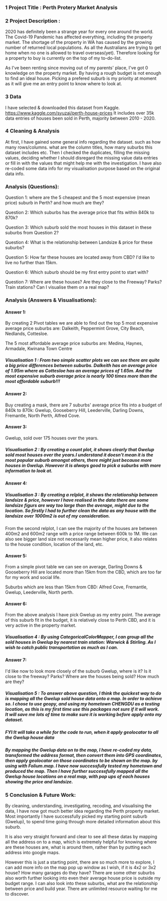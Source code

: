 ### 1 Project Title : Perth Protery Market Analysis

### 2 Project Description : 

2020 has definitely been a strange year for every one around the world. The Covid-19 Pandemic has affected everything, including the property market. The shortage of the property in WA has caused by the growing number of returned local populations. As all the Australians are trying to get home when no one is allowed to travel overseas(yet). Therefore looking for a property to buy is currently on the top of my to-do-list.

As I've been renting since moving out of my parents' place, I've got 0 knowledge on the property market. By having a rough budget is not enough to find an ideal house. Picking a prefered suburb is my priority at moment as it will give me an entry point to know where to look at.


### 3 Data

I have selected & downloaded this dataset from Kaggle. https://www.kaggle.com/syuzai/perth-house-prices
It includes over 35k data entries of houses been sold in Perth, majority between 2010 - 2020. 


### 4 Cleaning & Analysis

At first, I have gained some general info regarding the dataset. such as how many rows/columns. what are the column titles, how many suburbs this dataset includes etc. Then I checked the duplicates, filling the missing values, deciding whether I should disregard the missing value data entries or fill in with the values that might help me with the investigation. I have also re-coded some data info for my visualisation purpose based on the original data info.

### Analysis (Questions):

Question 1: where are the 5 cheapest and the 5 most expensive (mean price) suburb in Perth? and how much are they?

Question 2: Which suburbs has the average price that fits within 840k to 870k?

Question 3: Which suburb sold the most houses in this dataset in these suburbs from Question 2?

Question 4: What is the relationship between Landsize & price for these suburbs?

Question 5: How far these houses are located away from CBD? I'd like to live no further than 15km.

Question 6: Which suburb should be my first entry point to start with? 

Question 7: Where are these houses? Are they close to the Freeway? Parks? Train stations? Can I visualise them on a real map?

### Analysis (Answers & Visualisations):

#### Answer 1: 

By creating 2 Pivot tables we are able to find out the top 5 most expensive average price suburbs are: Dalkeith, Peppermint Grove, City Beach, Nedlands, Cottesloe.

The 5 most affordable average price suburbs are: Medina, Haynes, Armadale, Kwinana Town Centre

##### Visualisation 1 : From two simple scatter plots we can see there are quite a big price differences between suburbs. Dalkeith has an average price of 1.95m where as Cottesloe has an average prices of 1.65m. And the most expensive suburb average price is nearly 100 times more than the most affordable suburb!!!



#### Answer 2: 

Buy creating a mask, there are 7 suburbs' average price fits into a budget of 840k to 870k:
Gwelup, Gooseberry Hill, Leederville, Darling Downs, Fremantle, North Perth, Alfred Cove.



#### Answer 3: 

Gwelup, sold over 175 houses over the years.

##### Visualisation 2 : By creating a count plot, it shows clearly that Gwelup sold most houses over the years.I understand it doesn't mean it is the most popular suburb amongst others, there might just because more houses in Gwelup. However it is always good to pick a suburbs with more information to look at.


#### Answer 4:

##### Visualisation 3 : By creating a relplot, it shows the relationship between landsize & price, however I have realised in the data there are some landsize figurs are way too large than the average, might due to the location. So firstly I had to further clean the data as any house with the landsize over 1000m2 is out of my consideration. 

From the second relplot, I can see the majority of the houses are between 400m2 and 600m2 range with a price range between 600k to 1M. We can also see bigger land size not necessarily mean higher price, it also relates to the house condition, location of the land, etc.


#### Answer 5:

From a simple pivot table we can see on average, Darling Downs & Gooseberry Hill are located more than 15km from the CBD, which are too far for my work and social life.

Suburbs which are less than 15km from CBD: Alfred Cove, Fremantle, Gwelup, Leederville, North perth.

#### Answer 6:

From the above analysis I have pick Gwelup as my entry point. The average of this suburb fit in the budget, it is relatively close to Perth CBD, and it is very active in the property market. 

##### Visualisation 4 : By using CategoricalColorMapper, I can group all the sold houses in Gwelup by nearest train station: Warwick & Stirling. As I wish to catch public transportation as much as I can.



#### Answer 7:

I'd like now to look more closely of the suburb Gwelup, where is it? Is it close to the freeway? Parks? Where are the houses being sold? How much are they?

##### Visualisation 5 : To answer above question, I think the quickest way to do is mapping all the Gwelup sold house data onto a map. In order to achieve so. I chose to use geopy, and using my hometown CHENGDU as a testing location, as this is my first time use this packages not sure if it will work. It will save me lots of time to make sure it is working before apply onto my dataset. 

##### *FYI:It will take a while for the code to run, when it apply geolocator to all the Gwelup house data*

##### By mapping the Gwelup data on to the map, I have re-coded my data, transformed the address format, then convert them into GPS coordinates, then apply geolocator on those coordinates to be shown on the map. by using with Folium.map.  I have now successfully tested my hometown and produced the map. Then I have further successfully mapped all the Gwelup house locations on a real map, with pop ups of each houses showing the price and landsize. 

### 5 Conclusion & Future Work:

By cleaning, understanding, investigating, recoding, and visualising the data, I have now got much better idea regarding the Perth property market. Most importantly I have successfully picked my starting point suburb (Gwelup), to spend time going through more detailed information about this suburb. 

It is also very straight forward and clear to see all these datas by mapping all the address on to a map, which is extremely helpful for knowing where are these houses are, what is around them, rather than by putting each address into google maps. 

However this is just a starting point, there are so much more to explore, I can add more info on the map pop up window as I wish, if it is 4x2 or 3x2 house? How many garages do they have? There are some other suburbs also worth further looking into even their average house price is outside my budget range.
I can also look into these suburbs, what are the relationship between price and build year. There are unlimited resource waiting for me to discover.




